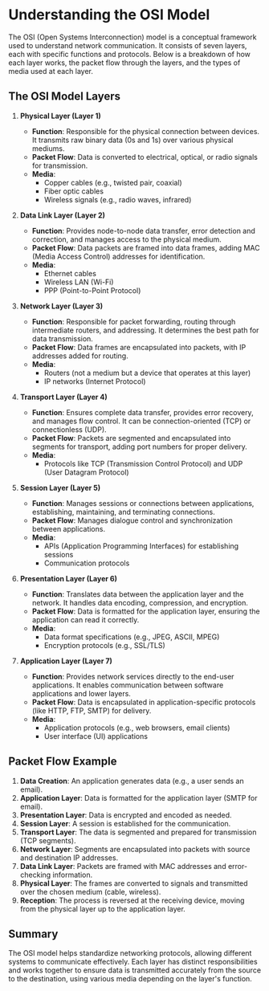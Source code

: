 # Understanding the OSI Model

The OSI (Open Systems Interconnection) model is a conceptual framework used to understand network communication. It consists of seven layers, each with specific functions and protocols. Below is a breakdown of how each layer works, the packet flow through the layers, and the types of media used at each layer.

## The OSI Model Layers

1. **Physical Layer (Layer 1)**
   - **Function**: Responsible for the physical connection between devices. It transmits raw binary data (0s and 1s) over various physical mediums.
   - **Packet Flow**: Data is converted to electrical, optical, or radio signals for transmission.
   - **Media**: 
     - Copper cables (e.g., twisted pair, coaxial)
     - Fiber optic cables
     - Wireless signals (e.g., radio waves, infrared)

2. **Data Link Layer (Layer 2)**
   - **Function**: Provides node-to-node data transfer, error detection and correction, and manages access to the physical medium.
   - **Packet Flow**: Data packets are framed into data frames, adding MAC (Media Access Control) addresses for identification.
   - **Media**:
     - Ethernet cables
     - Wireless LAN (Wi-Fi)
     - PPP (Point-to-Point Protocol)

3. **Network Layer (Layer 3)**
   - **Function**: Responsible for packet forwarding, routing through intermediate routers, and addressing. It determines the best path for data transmission.
   - **Packet Flow**: Data frames are encapsulated into packets, with IP addresses added for routing.
   - **Media**:
     - Routers (not a medium but a device that operates at this layer)
     - IP networks (Internet Protocol)

4. **Transport Layer (Layer 4)**
   - **Function**: Ensures complete data transfer, provides error recovery, and manages flow control. It can be connection-oriented (TCP) or connectionless (UDP).
   - **Packet Flow**: Packets are segmented and encapsulated into segments for transport, adding port numbers for proper delivery.
   - **Media**:
     - Protocols like TCP (Transmission Control Protocol) and UDP (User Datagram Protocol)

5. **Session Layer (Layer 5)**
   - **Function**: Manages sessions or connections between applications, establishing, maintaining, and terminating connections.
   - **Packet Flow**: Manages dialogue control and synchronization between applications.
   - **Media**:
     - APIs (Application Programming Interfaces) for establishing sessions
     - Communication protocols

6. **Presentation Layer (Layer 6)**
   - **Function**: Translates data between the application layer and the network. It handles data encoding, compression, and encryption.
   - **Packet Flow**: Data is formatted for the application layer, ensuring the application can read it correctly.
   - **Media**:
     - Data format specifications (e.g., JPEG, ASCII, MPEG)
     - Encryption protocols (e.g., SSL/TLS)

7. **Application Layer (Layer 7)**
   - **Function**: Provides network services directly to the end-user applications. It enables communication between software applications and lower layers.
   - **Packet Flow**: Data is encapsulated in application-specific protocols (like HTTP, FTP, SMTP) for delivery.
   - **Media**:
     - Application protocols (e.g., web browsers, email clients)
     - User interface (UI) applications

## Packet Flow Example

1. **Data Creation**: An application generates data (e.g., a user sends an email).
2. **Application Layer**: Data is formatted for the application layer (SMTP for email).
3. **Presentation Layer**: Data is encrypted and encoded as needed.
4. **Session Layer**: A session is established for the communication.
5. **Transport Layer**: The data is segmented and prepared for transmission (TCP segments).
6. **Network Layer**: Segments are encapsulated into packets with source and destination IP addresses.
7. **Data Link Layer**: Packets are framed with MAC addresses and error-checking information.
8. **Physical Layer**: The frames are converted to signals and transmitted over the chosen medium (cable, wireless).
9. **Reception**: The process is reversed at the receiving device, moving from the physical layer up to the application layer.

## Summary

The OSI model helps standardize networking protocols, allowing different systems to communicate effectively. Each layer has distinct responsibilities and works together to ensure data is transmitted accurately from the source to the destination, using various media depending on the layer's function.
